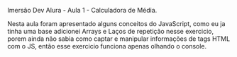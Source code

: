 Imersão Dev Alura - Aula 1 - Calculadora de Média.

Nesta aula foram apresentado alguns conceitos do JavaScript, como eu ja tinha uma base adicionei Arrays e Laços de repetição nesse exercicio,
porem ainda não sabia como captar e manipular informações de tags HTML com o JS, então esse exercicio funciona apenas olhando o console.

